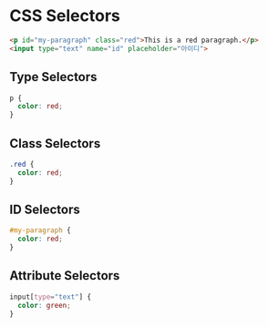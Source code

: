 # CSS Selectors
```html
<p id="my-paragraph" class="red">This is a red paragraph.</p>
<input type="text" name="id" placeholder="아이디">
```


## Type Selectors
```css
p {
  color: red;
}
```

## Class Selectors
```css
.red {
  color: red;
}
```

## ID Selectors
```css
#my-paragraph {
  color: red;
}
```

## Attribute Selectors
```css
input[type="text"] {
  color: green;
}
```